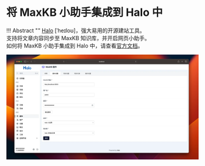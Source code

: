 # 将 MaxKB 小助手集成到 Halo 中

!!! Abstract ""
    [Halo](https://github.com/halo-dev/halo) [ˈheɪloʊ]，强大易用的开源建站工具。      
    支持将文章内容同步至 MaxKB 知识库，并开启网页小助手。       
    如何将 MaxKB 小助手集成到 Halo 中，请查看[官方文档](https://www.halo.run/store/apps/app-aWHcE)。

![halo](../img/FAQ/halo.png)